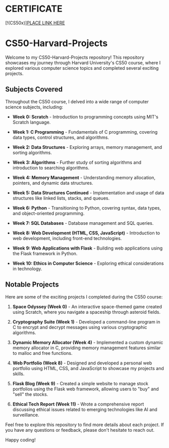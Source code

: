 
# CERTIFICATE

[!(CS50x)][PLACE LINK HERE](https://certificates.cs50.io/f74c9f72-8240-4c95-9b9b-7b8ac9ce529e.pdf?size=letter)


# CS50-Harvard-Projects

Welcome to my CS50-Harvard-Projects repository! This repository showcases my journey through Harvard University's CS50 course, where I explored various computer science topics and completed several exciting projects.

## Subjects Covered

Throughout the CS50 course, I delved into a wide range of computer science subjects, including:

- **Week 0: Scratch** - Introduction to programming concepts using MIT's Scratch language.

- **Week 1: C Programming** - Fundamentals of C programming, covering data types, control structures, and algorithms.

- **Week 2: Data Structures** - Exploring arrays, memory management, and sorting algorithms.

- **Week 3: Algorithms** - Further study of sorting algorithms and introduction to searching algorithms.

- **Week 4: Memory Management** - Understanding memory allocation, pointers, and dynamic data structures.

- **Week 5: Data Structures Continued** - Implementation and usage of data structures like linked lists, stacks, and queues.

- **Week 6: Python** - Transitioning to Python, covering syntax, data types, and object-oriented programming.

- **Week 7: SQL Databases** - Database management and SQL queries.

- **Week 8: Web Development (HTML, CSS, JavaScript)** - Introduction to web development, including front-end technologies.

- **Week 9: Web Applications with Flask** - Building web applications using the Flask framework in Python.

- **Week 10: Ethics in Computer Science** - Exploring ethical considerations in technology.

## Notable Projects

Here are some of the exciting projects I completed during the CS50 course:

1. **Space Odyssey (Week 0)** - An interactive space-themed game created using Scratch, where you navigate a spaceship through asteroid fields.

2. **Cryptography Suite (Week 1)** - Developed a command-line program in C to encrypt and decrypt messages using various cryptographic algorithms.

3. **Dynamic Memory Allocator (Week 4)** - Implemented a custom dynamic memory allocator in C, providing memory management features similar to malloc and free functions.

4. **Web Portfolio (Week 8)** - Designed and developed a personal web portfolio using HTML, CSS, and JavaScript to showcase my projects and skills.

5. **Flask Blog (Week 9)** - Created a simple website to manage stock portfolios using the Flask web framework, allowing users to "buy" and "sell" the stocks.

6. **Ethical Tech Report (Week 11)** - Wrote a comprehensive report discussing ethical issues related to emerging technologies like AI and surveillance.

Feel free to explore this repository to find more details about each project. If you have any questions or feedback, please don't hesitate to reach out.

Happy coding!

